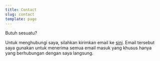 ```yaml
---
title: Contact
slug: contact
template: page
---
```


Butuh sesuatu?

Untuk menghubungi saya, silahkan kirimkan email ke [sini](mailto:agussetiyobudi1994@gmail.com). Email tersebut saya gunakan untuk menerima semua email masuk yang khusus hanya yang berhubungan dengan saya langsung.

